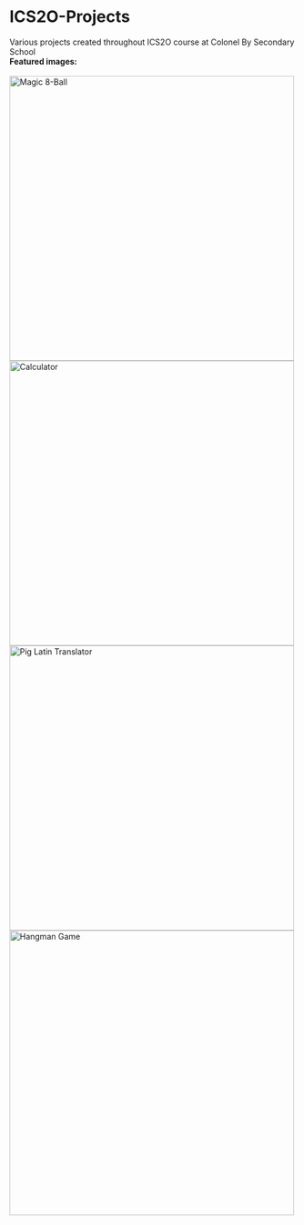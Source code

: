 # ICS2O-Projects
Various projects created throughout ICS2O course at Colonel By Secondary School
<br>
**Featured images:**
<br><br>
<img alt="Magic 8-Ball" align="left" width="500" src="https://i.ibb.co/xhwTzWd/Magic-8-ball.png">
<img alt="Calculator" align="left" width="500" src="https://i.ibb.co/p4xV7vM/calculator.png">
<img alt="Pig Latin Translator" align="left" width="500" src="https://u4011.imgbb.com/">
<img alt="Hangman Game" align="left" width="500" src="https://i.ibb[
](https://u4011.imgbb.com/).co/YRBKSCM/hangman.png">


